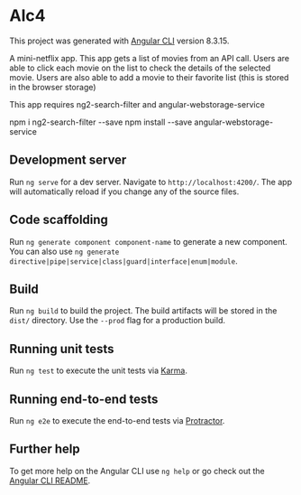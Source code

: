 # Alc4

This project was generated with [Angular CLI](https://github.com/angular/angular-cli) version 8.3.15.

A mini-netflix app. This app gets a list of movies from an API call. Users are able to click each movie on the list to check the details of the selected movie. Users are also able to add a movie to their favorite list (this is stored in the browser storage)

This app requires ng2-search-filter and angular-webstorage-service

npm i ng2-search-filter --save
npm install --save angular-webstorage-service

## Development server

Run `ng serve` for a dev server. Navigate to `http://localhost:4200/`. The app will automatically reload if you change any of the source files.

## Code scaffolding

Run `ng generate component component-name` to generate a new component. You can also use `ng generate directive|pipe|service|class|guard|interface|enum|module`.

## Build

Run `ng build` to build the project. The build artifacts will be stored in the `dist/` directory. Use the `--prod` flag for a production build.

## Running unit tests

Run `ng test` to execute the unit tests via [Karma](https://karma-runner.github.io).

## Running end-to-end tests

Run `ng e2e` to execute the end-to-end tests via [Protractor](http://www.protractortest.org/).

## Further help

To get more help on the Angular CLI use `ng help` or go check out the [Angular CLI README](https://github.com/angular/angular-cli/blob/master/README.md).
